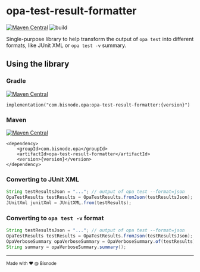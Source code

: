 # opa-test-result-formatter

[![Maven Central](https://maven-badges.herokuapp.com/maven-central/com.bisnode.opa/opa-test-result-formatter/badge.svg)](https://maven-badges.herokuapp.com/maven-central/com.bisnode.opa/test-result-formatter) ![build](https://github.com/Bisnode/opa-test-result-formatter/workflows/build/badge.svg)

Single-purpose library to help transform the output of `opa test` into different formats, like JUnit XML or `opa test -v` summary.

## Using the library

### Gradle
[![Maven Central](https://maven-badges.herokuapp.com/maven-central/com.bisnode.opa/opa-test-result-formatter/badge.svg)](https://maven-badges.herokuapp.com/maven-central/com.bisnode.opa/test-result-formatter)
```
implementation("com.bisnode.opa:opa-test-result-formatter:{version}")
```

### Maven
[![Maven Central](https://maven-badges.herokuapp.com/maven-central/com.bisnode.opa/opa-test-result-formatter/badge.svg)](https://maven-badges.herokuapp.com/maven-central/com.bisnode.opa/test-result-formatter)
```
<dependency>
    <groupId>com.bisnode.opa</groupId>
    <artifactId>opa-test-result-formatter</artifactId>
    <version>{version}</version>
</dependency>
```

### Converting to JUnit XML

```java
String testResultsJson = "..."; // output of opa test --format=json
OpaTestResults testResults = OpaTestResults.fromJson(testResultsJson);
JUnitXml junitXml = JUnitXML.from(testResults);
```

### Converting to `opa test -v` format

```java
String testResultsJson = "..."; // output of opa test --format=json
OpaTestResults testResults = OpaTestResults.fromJson(testResultsJson);
OpaVerboseSummary opaVerboseSummary = OpaVerboseSummary.of(testResults);
String summary = opaVerboseSummary.summary();
```

---

<small> Made with :heart: @ Bisnode</small>